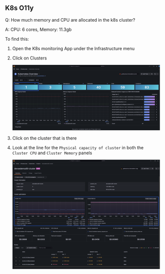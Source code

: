 ## K8s O11y
Q: How much memory and CPU are allocated in the k8s cluster? 

A: CPU: 6 cores, Memory: 11.3gb

To find this:
1. Open the K8s monitoring App under the Infrastructure menu
1. Click on Clusters

    ![Clusters](/images/breakout_1/3.6-k8s-o11y-1.png)

1. Click on the cluster that is there 
1. Look at the line for the `Physical capacity of cluster` in both the `Cluster CPU` and `Cluster Memory` panels

    ![Clusters](/images/breakout_1/3.6-k8s-o11y-2.png)
